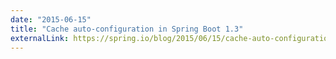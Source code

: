 ```yaml
---
date: "2015-06-15"
title: "Cache auto-configuration in Spring Boot 1.3"
externalLink: https://spring.io/blog/2015/06/15/cache-auto-configuration-in-spring-boot-1-3
---
```

